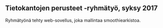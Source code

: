 ## Tietokantojen perusteet -ryhmätyö, syksy 2017

Ryhmätyönä tehty web-sovellus, joka mallintaa smoothiearkistoa.

